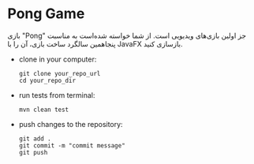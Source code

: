 # Pong Game
بازی "Pong" جز اولین بازی‌های ویدیویی است. از شما خواسته‌ شده‌است به مناسبت پنجاهمین سالگرد ساخت بازی، آن را با JavaFX بازسازی کنید.


<ul>
<li>
clone in your computer: 

```
git clone your_repo_url
cd your_repo_dir
```
</li>

<li>
run tests from terminal:

```
mvn clean test
```
</li>

<li>
push changes to the repository:

```
git add . 
git commit -m "commit message"
git push
```
</li>
</ul>
